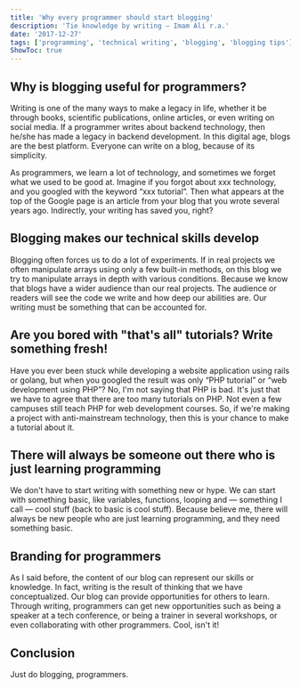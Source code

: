 ```yaml
---
title: 'Why every programmer should start blogging'
description: 'Tie knowledge by writing — Imam Ali r.a.'
date: '2017-12-27'
tags: ['programming', 'technical writing', 'blogging', 'blogging tips']
ShowToc: true
---
```


## Why is blogging useful for programmers?

Writing is one of the many ways to make a legacy in life, whether it be through books, scientific publications, online articles, or even writing on social media. If a programmer writes about backend technology, then he/she has made a legacy in backend development. In this digital age, blogs are the best platform. Everyone can write on a blog, because of its simplicity.

As programmers, we learn a lot of technology, and sometimes we forget what we used to be good at. Imagine if you forgot about xxx technology, and you googled with the keyword “xxx tutorial”. Then what appears at the top of the Google page is an article from your blog that you wrote several years ago. Indirectly, your writing has saved you, right?

## Blogging makes our technical skills develop

Blogging often forces us to do a lot of experiments. If in real projects we often manipulate arrays using only a few built-in methods, on this blog we try to manipulate arrays in depth with various conditions. Because we know that blogs have a wider audience than our real projects. The audience or readers will see the code we write and how deep our abilities are. Our writing must be something that can be accounted for.

## Are you bored with "that's all" tutorials? Write something fresh!

Have you ever been stuck while developing a website application using rails or golang, but when you googled the result was only “PHP tutorial” or “web development using PHP”? No, I'm not saying that PHP is bad. It's just that we have to agree that there are too many tutorials on PHP. Not even a few campuses still teach PHP for web development courses. So, if we're making a project with anti-mainstream technology, then this is your chance to make a tutorial about it.

## There will always be someone out there who is just learning programming

We don't have to start writing with something new or hype. We can start with something basic, like variables, functions, looping and — something I call — cool stuff (back to basic is cool stuff). Because believe me, there will always be new people who are just learning programming, and they need something basic.

## Branding for programmers

As I said before, the content of our blog can represent our skills or knowledge. In fact, writing is the result of thinking that we have conceptualized. Our blog can provide opportunities for others to learn. Through writing, programmers can get new opportunities such as being a speaker at a tech conference, or being a trainer in several workshops, or even collaborating with other programmers. Cool, isn't it!

## Conclusion

Just do blogging, programmers.

